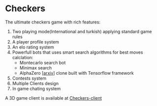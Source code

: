 # Checkers

The ultimate checkers game with rich features:
 1. Two playing mode(International and turkish) applying standard game rules
 2. A player profile system
 3. An elo rating system
 4. Powerfull bots that uses smart search algorithms for best moves calclation:
     - Montecarlo search bot
     - Minimax search
     - AlphaZero [[arxiv](https://arxiv.org/abs/1712.01815)] clone built with Tensorflow framework
 5. Contests system
 6. Multiple Clients design
 7. In game chating system

A 3D game client is available at [Checkers-client](https://gitlab.com/Nitro963/checkers-cs-client)